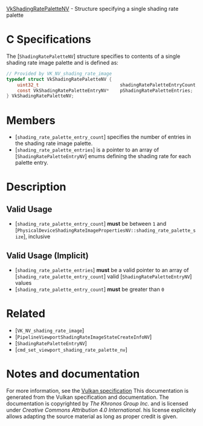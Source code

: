 [VkShadingRatePaletteNV](https://www.khronos.org/registry/vulkan/specs/1.3-extensions/man/html/VkShadingRatePaletteNV.html) - Structure specifying a single shading rate palette

# C Specifications
The [`ShadingRatePaletteNV`] structure specifies to contents of a single
shading rate image palette and is defined as:
```c
// Provided by VK_NV_shading_rate_image
typedef struct VkShadingRatePaletteNV {
    uint32_t                              shadingRatePaletteEntryCount;
    const VkShadingRatePaletteEntryNV*    pShadingRatePaletteEntries;
} VkShadingRatePaletteNV;
```

# Members
- [`shading_rate_palette_entry_count`] specifies the number of entries in the shading rate image palette.
- [`shading_rate_palette_entries`] is a pointer to an array of [`ShadingRatePaletteEntryNV`] enums defining the shading rate for each palette entry.

# Description
## Valid Usage
-  [`shading_rate_palette_entry_count`] **must**  be between `1` and [`PhysicalDeviceShadingRateImagePropertiesNV::shading_rate_palette_size`], inclusive

## Valid Usage (Implicit)
-  [`shading_rate_palette_entries`] **must**  be a valid pointer to an array of [`shading_rate_palette_entry_count`] valid [`ShadingRatePaletteEntryNV`] values
-  [`shading_rate_palette_entry_count`] **must**  be greater than `0`

# Related
- [`VK_NV_shading_rate_image`]
- [`PipelineViewportShadingRateImageStateCreateInfoNV`]
- [`ShadingRatePaletteEntryNV`]
- [`cmd_set_viewport_shading_rate_palette_nv`]

# Notes and documentation
For more information, see the [Vulkan specification](https://www.khronos.org/registry/vulkan/specs/1.3-extensions/html/vkspec.html)
This documentation is generated from the Vulkan specification and documentation.
The documentation is copyrighted by *The Khronos Group Inc.* and is licensed under *Creative Commons Attribution 4.0 International*.
his license explicitely allows adapting the source material as long as proper credit is given.
        
